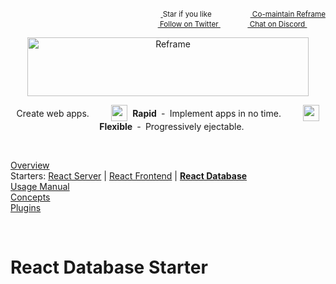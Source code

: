 <!---






    WARNING, READ THIS.
    This is a computed file. Do not edit.
    Edit `/docs/react-database-starter.template.md` instead.












    WARNING, READ THIS.
    This is a computed file. Do not edit.
    Edit `/docs/react-database-starter.template.md` instead.












    WARNING, READ THIS.
    This is a computed file. Do not edit.
    Edit `/docs/react-database-starter.template.md` instead.












    WARNING, READ THIS.
    This is a computed file. Do not edit.
    Edit `/docs/react-database-starter.template.md` instead.












    WARNING, READ THIS.
    This is a computed file. Do not edit.
    Edit `/docs/react-database-starter.template.md` instead.






-->
<p align="right">
    <sup>
        <a href="#">
            <img
              src="https://github.com/reframejs/reframe/raw/master/docs/images/star.svg?sanitize=true"
              width="16"
              height="12"
            >
        </a>
        Star if you like
        &nbsp;&nbsp;&nbsp;&nbsp;
        &nbsp;&nbsp;&nbsp;&nbsp;
        &nbsp;&nbsp;
        <a href="https://github.com/reframejs/reframe/blob/master/docs/contributing.md">
            <img
              src="https://github.com/reframejs/reframe/raw/master/docs/images/biceps.min.svg?sanitize=true"
              width="16"
              height="14"
            >
            Co-maintain Reframe
        </a>
    </sup>
    <br/>
    <sup>
        <a href="https://twitter.com/reframejs">
            <img
              src="https://github.com/reframejs/reframe/raw/master/docs/images/twitter-logo.svg?sanitize=true"
              width="15"
              height="13"
            >
            Follow on Twitter
        </a>
        &nbsp;&nbsp;&nbsp;&nbsp;&nbsp;
        &nbsp;&nbsp;
        <a href="https://discord.gg/kqXf65G">
            <img
              src="https://github.com/reframejs/reframe/raw/master/docs/images/chat.svg?sanitize=true"
              width="14"
              height="10"
            >
            Chat on Discord
        </a>
        &nbsp;&nbsp;&nbsp;&nbsp;
        &nbsp;&nbsp;&nbsp;&nbsp;
    </sup>
</p>
<p align="center">
    <a href="https://github.com/reframejs/reframe">
        <img src="https://github.com/reframejs/reframe/raw/master/docs/images/logo-with-title.min.svg?sanitize=true" width=450 height=94 style="max-width:100%;" alt="Reframe"/>
    </a>
</p>

<div><p align="center">
    Create web apps.
    &nbsp; &nbsp; &nbsp; &nbsp;
    <sub><sub><img src="https://github.com/reframejs/reframe/raw/docs/docs/images/thunderbolt.min.svg?sanitize=true" width="26" height="26"></sub></sub>&nbsp;&nbsp;<b>Rapid</b>&nbsp;&nbsp;&#8209;&nbsp;&nbsp;Implement&nbsp;apps&nbsp;in&nbsp;no&nbsp;time.
    &nbsp; &nbsp; &nbsp; &nbsp;
    <sub><sub><img src="https://github.com/reframejs/reframe/raw/docs/docs/images/tornado.min.svg?sanitize=true" width="26" height="26"></sub></sub>&nbsp;&nbsp;&nbsp;<b>Flexible</b>&nbsp;&nbsp;&#8209;&nbsp;&nbsp;Progressively&nbsp;ejectable.
</p></div>

<br/>

[Overview](/../../)<br/>
Starters: [React Server](/docs/react-server-starter.md) | [React Frontend](/docs/react-frontend-starter.md) | [**React Database**](/docs/react-database-starter.md)<br/>
[Usage Manual](/docs/usage-manual.md)<br/>
[Concepts](/docs/concepts.md)<br/>
[Plugins](/docs/plugins.md)

<br/>

# React Database Starter



<!---






    WARNING, READ THIS.
    This is a computed file. Do not edit.
    Edit `/docs/react-database-starter.template.md` instead.












    WARNING, READ THIS.
    This is a computed file. Do not edit.
    Edit `/docs/react-database-starter.template.md` instead.












    WARNING, READ THIS.
    This is a computed file. Do not edit.
    Edit `/docs/react-database-starter.template.md` instead.












    WARNING, READ THIS.
    This is a computed file. Do not edit.
    Edit `/docs/react-database-starter.template.md` instead.












    WARNING, READ THIS.
    This is a computed file. Do not edit.
    Edit `/docs/react-database-starter.template.md` instead.






-->
